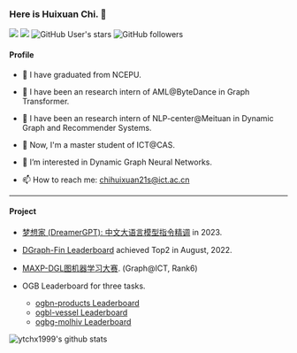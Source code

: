 ### Here is Huixuan Chi. 👋

<!--
**ytchx1999/ytchx1999** is a ✨ _special_ ✨ repository because its `README.md` (this file) appears on your GitHub profile.

Here are some ideas to get you started:

- 🔭 I’m currently working on ...

- 🌱 I’m currently learning ...

- 👯 I’m looking to collaborate on ...

- 🤔 I’m looking for help with ...

- 💬 Ask me about ...

- 📫 How to reach me: ...

- 😄 Pronouns: ...

- ⚡ c: ...
  -->
  
  <!--[![](https://img.shields.io/badge/Google_Scholar-@Huixuan_Chi-success.svg?style=plastic&logo=google-scholar)](https://scholar.google.com.hk/citations?hl=zh-CN&user=mSLoo54AAAAJ) -->

[![](https://img.shields.io/badge/CSDN-@智慧的旋风-red.svg?style=plastic)](https://blog.csdn.net/weixin_41650348/)  [![](https://img.shields.io/badge/知乎-@智慧的旋风-blue.svg?style=plastic&logo=zhihu)](https://www.zhihu.com/people/zhi-hui-de-xuan-feng)   ![GitHub User's stars](https://img.shields.io/github/stars/ytchx1999?affiliations=OWNER&style=social) ![GitHub followers](https://img.shields.io/github/followers/ytchx1999?style=social)

#### Profile

- 🔭 I have graduated from NCEPU.   

- 🔭 I have been an research intern of AML@ByteDance in Graph Transformer.

- 🔭 I have been an research intern of NLP-center@Meituan in Dynamic Graph and Recommender Systems.

<!-- - 🔭 I have been the ByteIntern of 风控@字节跳动 (Risk-control@ByteDance). -->

- 🔭 Now, I'm a master student of ICT@CAS.  

- 🌱 I’m interested in Dynamic Graph Neural Networks.  

- 📫 How to reach me: [chihuixuan21s@ict.ac.cn](#)

  <!--📫 How to reach me: chihuixuan@163.com.-->
  
---

#### Project

- [梦想家 (DreamerGPT): 中文大语言模型指令精调](https://github.com/DreamerGPT/DreamerGPT) in 2023.

- [DGraph-Fin Leaderboard](https://dgraph.xinye.com/leaderboards/dgraphfin) achieved Top2 in August, 2022. 

- [MAXP-DGL图机器学习大赛](https://www.biendata.xyz/competition/maxp_dgl/). (Graph@ICT, Rank6)

- OGB Leaderboard for three tasks.

  - [ogbn-products Leaderboard](https://ogb.stanford.edu/docs/leader_nodeprop/#ogbn-products)
  - [ogbl-vessel Leaderboard](https://ogb.stanford.edu/docs/leader_linkprop/#ogbl-vessel) 
  - [ogbg-molhiv Leaderboard](https://ogb.stanford.edu/docs/leader_graphprop/#ogbg-molhiv) 


<!--I’m currently working on my undergraduate graduation project ([PyG-OGB-Tricks](https://github.com/ytchx1999/PyG-OGB-Tricks)), hoping to get valuable advice from you.-->
<!-- - My Blog: [https://blog.csdn.net/weixin_41650348/](https://blog.csdn.net/weixin_41650348/). -->

![ytchx1999's github stats](https://github-readme-stats.vercel.app/api?username=ytchx1999&theme=radical&show_icons=true) 
